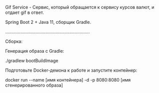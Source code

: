 Gif Service - Сервис, который обращается к сервису курсов валют, и отдает gif в ответ.

Spring Boot 2 + Java 11, сборщик Gradle.

...................................................................

Сборка:

Генерация образа с Gradle:

./gradlew bootBuildImage

Подготовьте Docker-демона к работе и запустите контейнер:

docker run --name [имя контейнера] -d -p 8080:8080 [имя сгенерированного образа]